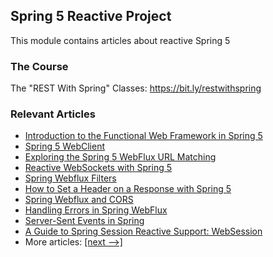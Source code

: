 ## Spring 5 Reactive Project

This module contains articles about reactive Spring 5 

### The Course
The "REST With Spring" Classes: https://bit.ly/restwithspring

### Relevant Articles

- [Introduction to the Functional Web Framework in Spring 5](https://www.baeldung.com/spring-5-functional-web)
- [Spring 5 WebClient](https://www.baeldung.com/spring-5-webclient)
- [Exploring the Spring 5 WebFlux URL Matching](https://www.baeldung.com/spring-5-mvc-url-matching)
- [Reactive WebSockets with Spring 5](https://www.baeldung.com/spring-5-reactive-websockets)
- [Spring Webflux Filters](https://www.baeldung.com/spring-webflux-filters)
- [How to Set a Header on a Response with Spring 5](https://www.baeldung.com/spring-response-header)
- [Spring Webflux and CORS](https://www.baeldung.com/spring-webflux-cors)
- [Handling Errors in Spring WebFlux](https://www.baeldung.com/spring-webflux-errors)
- [Server-Sent Events in Spring](https://www.baeldung.com/spring-server-sent-events)
- [A Guide to Spring Session Reactive Support: WebSession](https://www.baeldung.com/spring-session-reactive)
- More articles: [[next -->]](/spring-5-reactive-2)
